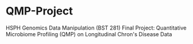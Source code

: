 # QMP-Project
HSPH Genomics Data Manipulation (BST 281) Final Project: Quantitative Microbiome Profiling (QMP) on Longitudinal Chron's Disease Data
